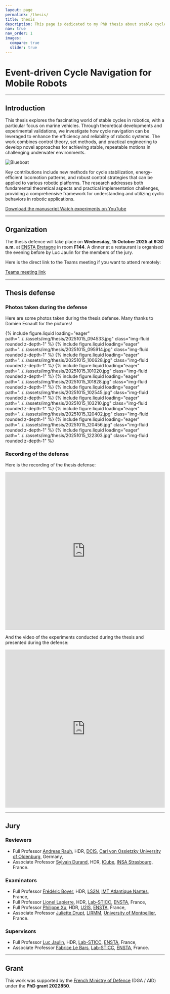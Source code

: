 ```yaml
---
layout: page
permalink: /thesis/
title: thesis
description: This page is dedicated to my PhD thesis about stable cycles for mobile robots navigation
nav: true
nav_order: 1
images:
  compare: true
  slider: true
---
```


# Event-driven Cycle Navigation for Mobile Robots

---

## Introduction

This thesis explores the fascinating world of stable cycles in robotics, with a particular focus on marine vehicles. Through theoretical developments and experimental validations, we investigate how cycle navigation can be leveraged to enhance the efficiency and reliability of robotic systems. The work combines control theory, set methods, and practical engineering to develop novel approaches for achieving stable, repeatable motions in challenging underwater environments.

<img src="../../assets/img/blueboat.png" alt="Blueboat" class="img-fluid mb-3">

Key contributions include new methods for cycle stabilization, energy-efficient locomotion patterns, and robust control strategies that can be applied to various robotic platforms. The research addresses both fundamental theoretical aspects and practical implementation challenges, providing a comprehensive framework for understanding and utilizing cyclic behaviors in robotic applications.

<!-- Put buttons side by side and at the center -->

<div class="d-flex justify-content-center">
    <a href="../../assets/pdf/thesis.pdf" class="btn btn-primary mb-3 mx-2" target="_blank">
        <i class="fa-solid fa-file-pdf"></i> Download the manuscript
    </a>
    <a href="https://youtu.be/MDJ6iHYhxyM" class="btn btn-primary mb-3 mx-2" target="_blank">
        <i class="fa-brands fa-youtube"></i> Watch experiments on YouTube
    </a>
</div>

---

## Organization

The thesis defence will take place on **Wednesday, 15 October 2025 at 9:30 a.m.** at [ENSTA Bretagne](https://maps.app.goo.gl/ZE44hDHSAHqKqASJ7) in room **F144**. A dinner at a restaurant is organised the evening before by Luc Jaulin for the members of the jury.

Here is the direct link to the Teams meeting if you want to attend remotely:

<div class="d-flex justify-content-center">
    <a href="https://teams.microsoft.com/l/meetup-join/19%3ameeting_NjUyMjlhNzItN2YzMy00NzQ0LTlhZDMtNDFhZmJlNjIyZGMw%40thread.v2/0?context=%7b%22Tid%22%3a%228f6c3f3f-c20f-4ade-b8c1-3e0fba16ec71%22%2c%22Oid%22%3a%225b89606c-2c91-48cf-b736-0d56a2680aa4%22%7d" class="btn btn-primary mb-3 mx-2" target="_blank">
        <i class="fa-solid fa-people-group"></i> Teams meeting link
    </a>
</div>

---

## Thesis defense

### Photos taken during the defense

Here are some photos taken during the thesis defense. Many thanks to Damien Esnault for the pictures!

<swiper-container keyboard="true" navigation="true" pagination="true" pagination-clickable="true" pagination-dynamic-bullets="true" rewind="true">
  <swiper-slide>{% include figure.liquid loading="eager" path="../../assets/img/thesis/20251015_094533.jpg" class="img-fluid rounded z-depth-1" %}</swiper-slide>
  <swiper-slide>{% include figure.liquid loading="eager" path="../../assets/img/thesis/20251015_095914.jpg" class="img-fluid rounded z-depth-1" %}</swiper-slide>
    <swiper-slide>{% include figure.liquid loading="eager" path="../../assets/img/thesis/20251015_100628.jpg" class="img-fluid rounded z-depth-1" %}</swiper-slide>
    <swiper-slide>{% include figure.liquid loading="eager" path="../../assets/img/thesis/20251015_101020.jpg" class="img-fluid rounded z-depth-1" %}</swiper-slide>
    <swiper-slide>{% include figure.liquid loading="eager" path="../../assets/img/thesis/20251015_101828.jpg" class="img-fluid rounded z-depth-1" %}</swiper-slide>
    <swiper-slide>{% include figure.liquid loading="eager" path="../../assets/img/thesis/20251015_102545.jpg" class="img-fluid rounded z-depth-1" %}</swiper-slide>
    <swiper-slide>{% include figure.liquid loading="eager" path="../../assets/img/thesis/20251015_103210.jpg" class="img-fluid rounded z-depth-1" %}</swiper-slide>
    <swiper-slide>{% include figure.liquid loading="eager" path="../../assets/img/thesis/20251015_120402.jpg" class="img-fluid rounded z-depth-1" %}</swiper-slide>
    <swiper-slide>{% include figure.liquid loading="eager" path="../../assets/img/thesis/20251015_120456.jpg" class="img-fluid rounded z-depth-1" %}</swiper-slide>
    <swiper-slide>{% include figure.liquid loading="eager" path="../../assets/img/thesis/20251015_122303.jpg" class="img-fluid rounded z-depth-1" %}</swiper-slide>
</swiper-container>

### Recording of the defense

Here is the recording of the thesis defense:

<iframe width="100%" height="500" src="https://www.youtube.com/embed/V0Dya7bdimU" title="YouTube video player" frameborder="0" allow="accelerometer; autoplay; clipboard-write; encrypted-media; gyroscope; picture-in-picture; web-share" allowfullscreen></iframe>

And the video of the experiments conducted during the thesis and presented during the defense:

<iframe width="100%" height="500" src="https://www.youtube.com/embed/MDJ6iHYhxyM" title="YouTube video player" frameborder="0" allow="accelerometer; autoplay; clipboard-write; encrypted-media; gyroscope; picture-in-picture; web-share" allowfullscreen></iframe>

---

## Jury

### Reviewers

- Full Professor [Andreas Rauh](https://www.interval-methods.de/), HDR, [DCIS](https://uol.de/en/computingscience/dcis), [Carl von Ossietzky University of Oldenburg](https://uol.de/en), Germany,
- Associate Professor [Sylvain Durand](https://sylvain.durandchamontin.fr/), HDR, [ICube](https://icube.unistra.fr/), [INSA Strasbourg](https://www.insa-strasbourg.fr/fr/), France.

### Examinators

- Full Professor [Frédéric Boyer](https://www.imt-atlantique.fr/fr/personne/frederic-boyer), HDR, [LS2N](https://www.ls2n.fr/), [IMT Atlantique Nantes](https://www.imt-atlantique.fr/fr), France,
- Full Professor [Lionel Lapierre](https://www.ensta-bretagne.fr/lapierre/), HDR, [Lab-STICC](https://labsticc.fr/fr), [ENSTA](https://ensta-bretagne.fr), France,
- Full Professor [Philippe Xu](https://perso.ensta-paris.fr/~philippe.xu/), HDR, [U2IS](http://u2is.ensta-paris.fr/), [ENSTA](https://www.ensta-paris.fr/), France,
- Associate Professor [Juliette Drupt](https://juliettedrupt.github.io/), [LIRMM](https://www.lirmm.fr/), [University of Montpellier](https://www.umontpellier.fr/), France.

### Supervisors

- Full Professor [Luc Jaulin](https://www.ensta-bretagne.fr/jaulin/), HDR, [Lab-STICC](https://labsticc.fr/fr), [ENSTA](https://ensta-bretagne.fr), France,
- Associate Professor [Fabrice Le Bars](https://www.ensta-bretagne.fr/lebars/), [Lab-STICC](https://labsticc.fr/fr), [ENSTA](https://ensta-bretagne.fr), France.

---

## Grant

This work was supported by the [French Ministry of Defence](https://www.defense.gouv.fr/aid) (DGA / AID) under the **PhD grant 2022850**.
